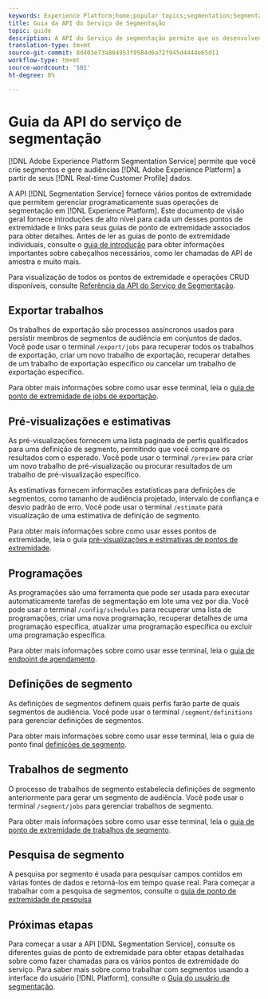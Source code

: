```yaml
---
keywords: Experience Platform;home;popular topics;segmentation;Segmentation Service;API;api;
title: Guia da API do Serviço de Segmentação
topic: guide
description: A API do Serviço de segmentação permite que os desenvolvedores gerenciem de forma programática as operações de segmentação no Adobe Experience Platform. Siga este guia para saber como executar operações principais usando a API.
translation-type: tm+mt
source-git-commit: 8d403e73a804953f9584d6a72f945d4444e65d11
workflow-type: tm+mt
source-wordcount: '501'
ht-degree: 0%

---
```



# Guia da API do serviço de segmentação

[!DNL Adobe Experience Platform Segmentation Service] permite que você crie segmentos e gere audiências  [!DNL Adobe Experience Platform] a partir de seus  [!DNL Real-time Customer Profile] dados.

A API [!DNL Segmentation Service] fornece vários pontos de extremidade que permitem gerenciar programaticamente suas operações de segmentação em [!DNL Experience Platform]. Este documento de visão geral fornece introduções de alto nível para cada um desses pontos de extremidade e links para seus guias de ponto de extremidade associados para obter detalhes. Antes de ler as guias de ponto de extremidade individuais, consulte o [guia de introdução](./getting-started.md) para obter informações importantes sobre cabeçalhos necessários, como ler chamadas de API de amostra e muito mais.

Para visualização de todos os pontos de extremidade e operações CRUD disponíveis, consulte [Referência da API do Serviço de Segmentação](https://www.adobe.io/apis/experienceplatform/home/api-reference.html#!acpdr/swagger-specs/segmentation.yaml).

## Exportar trabalhos

Os trabalhos de exportação são processos assíncronos usados para persistir membros de segmentos de audiência em conjuntos de dados. Você pode usar o terminal `/export/jobs` para recuperar todos os trabalhos de exportação, criar um novo trabalho de exportação, recuperar detalhes de um trabalho de exportação específico ou cancelar um trabalho de exportação específico.

Para obter mais informações sobre como usar esse terminal, leia o [guia de ponto de extremidade de jobs de exportação](./export-jobs.md).

## Pré-visualizações e estimativas

As pré-visualizações fornecem uma lista paginada de perfis qualificados para uma definição de segmento, permitindo que você compare os resultados com o esperado. Você pode usar o terminal `/preview` para criar um novo trabalho de pré-visualização ou procurar resultados de um trabalho de pré-visualização específico.

As estimativas fornecem informações estatísticas para definições de segmentos, como tamanho de audiência projetado, intervalo de confiança e desvio padrão de erro. Você pode usar o terminal `/estimate` para visualização de uma estimativa de definição de segmento.

Para obter mais informações sobre como usar esses pontos de extremidade, leia o guia [pré-visualizações e estimativas de pontos de extremidade](./previews-and-estimates.md).

## Programações

As programações são uma ferramenta que pode ser usada para executar automaticamente tarefas de segmentação em lote uma vez por dia. Você pode usar o terminal `/config/schedules` para recuperar uma lista de programações, criar uma nova programação, recuperar detalhes de uma programação específica, atualizar uma programação específica ou excluir uma programação específica.

Para obter mais informações sobre como usar esse terminal, leia o [guia de endpoint de agendamento](./schedules.md).

## Definições de segmento

As definições de segmentos definem quais perfis farão parte de quais segmentos de audiência. Você pode usar o terminal `/segment/definitions` para gerenciar definições de segmentos.

Para obter mais informações sobre como usar esse terminal, leia o guia de ponto final [definições de segmento](./segment-definitions.md).

## Trabalhos de segmento

O processo de trabalhos de segmento estabelecia definições de segmento anteriormente para gerar um segmento de audiência. Você pode usar o terminal `/segment/jobs` para gerenciar trabalhos de segmento.

Para obter mais informações sobre como usar esse terminal, leia o [guia de ponto de extremidade de trabalhos de segmento](./segment-jobs.md).

## Pesquisa de segmento

A pesquisa por segmento é usada para pesquisar campos contidos em várias fontes de dados e retorná-los em tempo quase real. Para começar a trabalhar com a pesquisa de segmentos, consulte o [guia de ponto de extremidade de pesquisa](segment-search.md)

## Próximas etapas

Para começar a usar a API [!DNL Segmentation Service], consulte os diferentes guias de ponto de extremidade para obter etapas detalhadas sobre como fazer chamadas para os vários pontos de extremidade do serviço. Para saber mais sobre como trabalhar com segmentos usando a interface do usuário [!DNL Platform], consulte o [Guia do usuário de segmentação](../ui/overview.md).